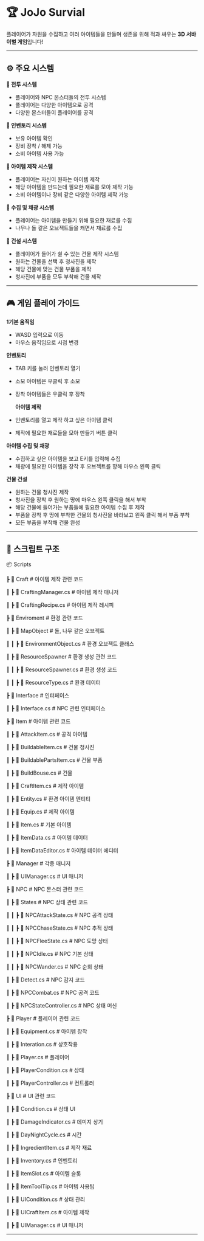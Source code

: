 # 🏆 JoJo Survial
플레이어가 자원을 수집하고 여러 아이템들을 만들며 생존을 위해 적과 싸우는 **3D 서바이벌 게임**입니다!

---

## ⚙ 주요 시스템
**🏹 전투 시스템**
- 플레이어와 NPC 몬스터들의 전투 시스템 
- 플레이어는 다양한 아이템으로 공격
- 다양한 몬스터들이 플레이어를 공격

**🎁 인벤토리 시스템**
- 보유 아이템 확인
- 장비 장착 / 해제 가능
- 소비 아이템 사용 가능

**🛒 아이템 제작 시스템**
- 플레이어는 자신이 원하는 아이템 제작
- 해당 아이템을 만드는데 필요한 재료를 모아 제작 가능 
- 소비 아이템이나 장비 같은 다양한 아이템 제작 가능

**🍎 수집 및 채광 시스템**
- 플레이어는 아이템을 만들기 위해 필요한 재료를 수집
- 나무나 돌 같은 오브젝트들을 캐면서 재료를 수집

 **🏰 건설 시스템**
- 플레이어가 들어가 쉴 수 있는 건물 제작 시스템
- 원하는 건물을 선택 후 청사진을 제작
- 해당 건물에 맞는 건물 부품을 제작
- 청사진에 부품을 모두 부착해 건물 제작

---

## 🎮 게임 플레이 가이드
**1기본 움직임**
- WASD 입력으로 이동
- 마우스 움직임으로 시점 변경

 **인벤토리**
- TAB 키를 눌러 인벤토리 열기
- 소모 아이템은 우클릭 후 소모
- 장착 아이템들은 우클릭 후 장착

  **아이템 제작**
- 인벤토리를 열고 제작 하고 싶은 아이템 클릭
- 제작에 필요한 재료들을 모아 만들기 버튼 클릭

**아이템 수집 및 채광**
- 수집하고 싶은 아이템을 보고 E키를 입력해 수집
- 채광에 필요한 아이템을 장착 후 오브젝트를 향해 마우스 왼쪽 클릭
  
**건물 건설**
- 원하는 건물 청사진 제작
- 청사진을 장착 후 원하는 땅에 마우스 왼쪽 클릭을 해서 부착
- 해당 건물에 들어가는 부품들에 필요한 아이템 수집 후 제작
- 부품을 장착 후 땅에 부착한 건물의 청사진을 바라보고 왼쪽 클릭 해서 부품 부착
- 모든 부품을 부착해 건물 완성

---

## 📂 스크립트 구조
📦 Scripts

 ┣ 📂 Craft          # 아이템 제작 관련 코드

 ┃ ┣ 📜 CraftingManager.cs        # 아이템 제작 매니저

 ┃ ┣ 📜 CraftingRecipe.cs           # 아이템 제작 레시피
 
 ┣ 📂 Enviroment                 # 환경 관련 코드

 ┃ ┣ 📂 MapObject                # 돌, 나무 같은 오브젝트

 ┃ ┃ ┣ 📜 EnvironmentObject.cs             # 환경 오브젝트 클래스

 ┃ ┣ 📂 ResourceSpawner               # 환경 생성 관련 코드

 ┃ ┃ ┣ 📜 ResourceSpawner.cs      # 환경 생성 코드
 
 ┃ ┃ ┣ 📜 ResourceType.cs      # 환경 데이터

 ┣ 📂 Interface            # 인터페이스

 ┃ ┣ 📜 Interface.cs             # NPC 관련 인터페이스

 ┣ 📂 Item    # 아이템 관련 코드

 ┃ ┣ 📜 AttackItem.cs     # 공격 아이템 
 
 ┃ ┣ 📜 BuildableItem.cs     # 건물 청사진

 ┃ ┣ 📜 BuildablePartsItem.cs      # 건물 부품

 ┃ ┣ 📜 BuildBouse.cs   # 건물

 ┃ ┣ 📜 CraftItem.cs        # 제작 아이템

 ┃ ┣ 📜 Entity.cs  # 환경 아이템 엔티티

 ┃ ┣ 📜 Equip.cs        # 제작 아이템

 ┃ ┣ 📜 Item.cs        # 기본 아이템

 ┃ ┣ 📜 ItemData.cs        # 아이템 데이터 
 
 ┃ ┣ 📜 ItemDataEditor.cs        # 아이템 데이터 에디터

 ┣ 📂 Manager    # 각종 매니저

 ┃ ┣ 📜 UIManager.cs        # UI 매니저

 ┣ 📂 NPC    # NPC 몬스터 관련 코드 
 
 ┃ ┣ 📂 States    # NPC 상태 관련 코드
  
 ┃ ┃ ┣ 📜 NPCAttackState.cs        # NPC 공격 상태 

 ┃ ┃ ┣ 📜 NPCChaseState.cs        # NPC 추적 상태 

 ┃ ┃ ┣ 📜 NPCFleeState.cs        # NPC 도망 상태 

 ┃ ┃ ┣ 📜 NPCIdle.cs        # NPC 기본 상태 

 ┃ ┃ ┣ 📜 NPCWander.cs        # NPC 순회 상태 

 ┃ ┣ 📜 Detect.cs        # NPC 감지 코드

 ┃ ┣ 📜 NPCCombat.cs        # NPC 공격 코드

 ┃ ┣ 📜 NPCStateController.cs        # NPC 상태 머신
 
 ┣ 📂 Player    # 플레이어 관련 코드 
 
 ┃ ┣ 📜 Equipment.cs        # 아이템 장착

 ┃ ┣ 📜 Interation.cs  # 상호작용 
 
 ┃ ┣ 📜 Player.cs        # 플레이어

 ┃ ┣ 📜 PlayerCondition.cs        # 상태

 ┃ ┣ 📜 PlayerController.cs        # 컨트롤러

 ┣ 📂 UI    # UI 관련 코드
 
 ┃ ┣ 📜 Condition.cs        # 상태 UI

 ┃ ┣ 📜 DamageIndicator.cs  # 데미지 상기
 
 ┃ ┣ 📜 DayNightCycle.cs        # 시간 

 ┃ ┣ 📜 IngredientItem.cs        # 제작 재료

 ┃ ┣ 📜 Inventory.cs        # 인벤토리

 ┃ ┣ 📜 ItemSlot.cs        # 아이템 슬롯

 ┃ ┣ 📜 ItemToolTip.cs  # 아이템 사용팁
 
 ┃ ┣ 📜 UICondition.cs        # 상태 관리

 ┃ ┣ 📜 UICraftItem.cs        # 아이템 제작 

 ┃ ┣ 📜 UIManager.cs        # UI 매니저

 
---

